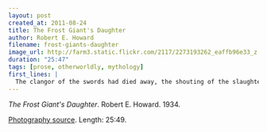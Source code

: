 ```yaml
---
layout: post
created_at: 2011-08-24
title: The Frost Giant's Daughter
author: Robert E. Howard
filename: frost-giants-daughter
image_url: http://farm3.static.flickr.com/2117/2273193262_eaffb96e33_z.jpg?zz=1
duration: "25:47"
tags: [prose, otherworldly, mythology]
first_lines: |
  The clangor of the swords had died away, the shouting of the slaughter was hushed; silence lay on the red-stained snow. The bleak pale sun that glittered so blindingly from the ice-fields and the snow-covered plains struck sheens of silver from rent corselet and broken blade, where the dead lay as they had fallen.
---
```


_The Frost Giant's Daughter_.  Robert E. Howard.  1934.

[Photography source](http://www.flickr.com/photos/arnar/2273193262/).  Length: 25:49.
